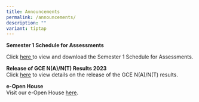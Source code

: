 ```yaml
---
title: Announcements
permalink: /announcements/
description: ""
variant: tiptap
---
```

<p><strong>Semester 1 Schedule for Assessments</strong></p><p>Click <a href="/information/students/assessment-matters/" rel="noopener noreferrer nofollow" target="_blank">here </a>to view and download the Semester 1 Schedule for Assessments.</p><p></p><p><strong>Release of GCE N(A)/N(T) Results 2023</strong><br>Click <a href="https://www.damaisec.moe.edu.sg/information/students/release-of-gce-nant-results-2023/" rel="noopener noreferrer nofollow" target="_blank">here</a> to view details on the release of the GCE N(A)/N(T) results.</p><p><strong>e-Open House</strong><br>Visit our e-Open House <a href="https://damaisec.moe.edu.sg/e-open-house/" rel="noopener noreferrer nofollow" target="_blank">here</a>.</p><p></p>